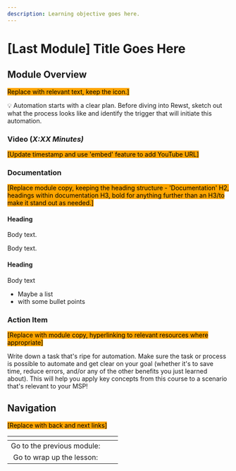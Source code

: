 ```yaml
---
description: Learning objective goes here.
---
```


# \[Last Module] Title Goes Here

## Module Overview

<mark style="background-color:orange;">Replace with relevant text, keep the icon.]</mark>

:bulb: Automation starts with a clear plan. Before diving into Rewst, sketch out what the process looks like and identify the trigger that will initiate this automation.

### Video (_X:XX Minutes)_

<mark style="background-color:orange;">\[Update timestamp and use 'embed' feature to add YouTube URL]</mark>

### Documentation&#x20;

<mark style="background-color:orange;">\[Replace module copy, keeping the heading structure - 'Documentation' H2, headings within documentation H3, bold for anything further than an H3/to make it stand out as needed.]</mark>

#### Heading

Body text.

Body text.

#### Heading

Body text

* Maybe a list
* with some bullet points

### Action Item

<mark style="background-color:orange;">\[Replace with module copy, hyperlinking to relevant resources where appropriate]</mark>

Write down a task that's ripe for automation. Make sure the task or process is possible to automate and get clear on your goal (whether it's to save time, reduce errors, and/or any of the other benefits you just learned about). This will help you apply key concepts from this course to a scenario that's relevant to your MSP!



## Navigation

<mark style="background-color:orange;">\[Replace with back and next links]</mark>

<table data-card-size="large" data-column-title-hidden data-view="cards" data-full-width="false"><thead><tr><th align="center"></th><th align="center"></th><th data-hidden data-card-target data-type="content-ref"></th></tr></thead><tbody><tr><td align="center">Go to the previous module:<br></td><td align="center"></td><td></td></tr><tr><td align="center">Go to wrap up the lesson:</td><td align="center"></td><td></td></tr></tbody></table>

